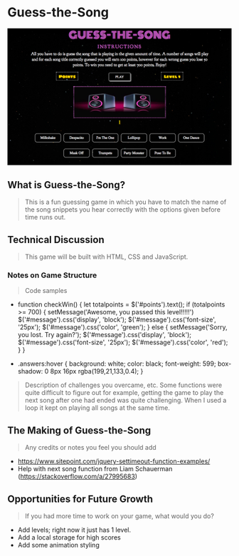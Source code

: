 # Guess-the-Song

![Image of Screenshot](https://github.com/seyesij/Project1-Game/blob/master/gamescreenshot.png)

## What is Guess-the-Song?

> This is a fun guessing game in which you have to match the name of the song snippets you hear correctly with the options given before time runs out.

## Technical Discussion

> This game will be built with HTML, CSS and JavaScript.

### Notes on Game Structure

> Code samples
- function checkWin() {
  let totalpoints = $('#points').text();
  if (totalpoints >= 700) {
    setMessage('Awesome, you passed this level!!!!!')
    $('#message').css('display', 'block');
    $('#message').css('font-size', '25px');
    $('#message').css('color', 'green');
  } else {
    setMessage('Sorry, you lost. Try again?');
    $('#message').css('display', 'block');
    $('#message').css('font-size', '25px');
    $('#message').css('color', 'red');
  }
}

- .answers:hover {
  background: white;
  color: black;
  font-weight: 599;
  box-shadow: 0 8px 16px rgba(199,21,133,0.4);
}

> Description of challenges you overcame, etc.
Some functions were quite difficult to figure out for example, getting the game to play the next song after one had ended was quite challenging. When I used a loop it kept on playing all songs at the same time.  

## The Making of Guess-the-Song

> Any credits or notes you feel you should add
- https://www.sitepoint.com/jquery-settimeout-function-examples/
- Help with next song function from Liam Schauerman (https://stackoverflow.com/a/27995683)

## Opportunities for Future Growth

> If you had more time to work on your game, what would you do?
-	Add levels; right now it just has 1 level. 
-	Add a local storage for high scores
- Add some animation styling


